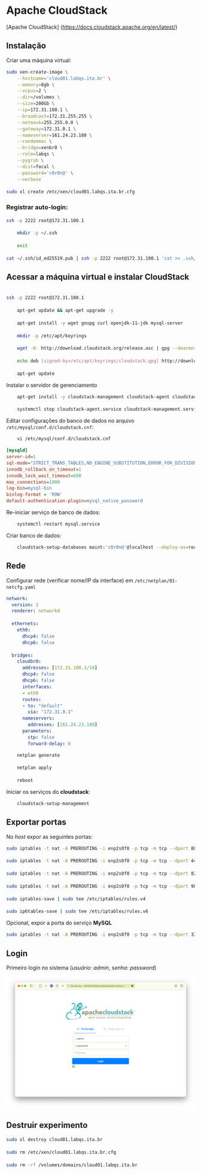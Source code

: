 # Apache CloudStack

[Apache CloudStack] (https://docs.cloudstack.apache.org/en/latest/)

## Instalação

Criar uma máquina virtual:

```sh
sudo xen-create-image \
    --hostname='cloud01.labqs.ita.br' \
    --memory=8gb \
    --vcpus=2 \
    --dir=/volumes \
    --size=200Gb \
    --ip=172.31.100.1 \
    --broadcast=172.31.255.255 \
    --netmask=255.255.0.0 \
    --gateway=172.31.0.1 \
    --nameserver=161.24.23.180 \
    --randommac \
    --bridge=xenbr0 \
    --role=labqs \
    --pygrub \
    --dist=focal \
    --password='c0r0n@' \
    --verbose

sudo xl create /etc/xen/cloud01.labqs.ita.br.cfg
```

### Registrar auto-login:

```sh
ssh -p 2222 root@172.31.100.1

    mkdir -p ~/.ssh

    exit

cat ~/.ssh/id_ed25519.pub | ssh -p 2222 root@172.31.100.1 'cat >> .ssh/authorized_keys'
```

## Acessar a máquina virtual e instalar CloudStack

```sh

ssh -p 2222 root@172.31.100.1

    apt-get update && apt-get upgrade -y

    apt-get install -y wget gnupg curl openjdk-11-jdk mysql-server

    mkdir -p /etc/apt/keyrings
    
    wget -O- http://download.cloudstack.org/release.asc | gpg --dearmor | sudo tee /etc/apt/keyrings/cloudstack.gpg > /dev/null

    echo deb [signed-by=/etc/apt/keyrings/cloudstack.gpg] http://download.cloudstack.org/ubuntu focal 4.17 > /etc/apt/sources.list.d/cloudstack.list
    
    apt-get update
```

Instalar o servidor de gerenciamento

```sh
    apt-get install -y cloudstack-management cloudstack-agent cloudstack-usage

    systemctl stop cloudstack-agent.service cloudstack-management.service cloudstack-usage.service
```

Editar configurações do banco de dados no arquivo `/etc/mysql/conf.d/cloudstack.cnf`:

```sh
    vi /etc/mysql/conf.d/cloudstack.cnf
```

```ini
[mysqld]
server-id=1
sql-mode="STRICT_TRANS_TABLES,NO_ENGINE_SUBSTITUTION,ERROR_FOR_DIVISION_BY_ZERO,NO_ZERO_DATE,NO_ZERO_IN_DATE,NO_ENGINE_SUBSTITUTION"
innodb_rollback_on_timeout=1
innodb_lock_wait_timeout=600
max_connections=1000
log-bin=mysql-bin
binlog-format = 'ROW'
default-authentication-plugin=mysql_native_password
```

Re-iniciar serviço de banco de dados:

```sh
    systemctl restart mysql.service
```

Criar banco de dados:

```sh
    cloudstack-setup-databases maint:'c0r0n@'@localhost --deploy-as=root -m 'c0r0n@' -k 'c0r0n@' -i 127.0.0.1
```

## Rede

Configurar rede (verificar nome/IP da interface) em `/etc/netplan/01-netcfg.yaml`

```yaml
network:
  version: 2
  renderer: networkd

  ethernets:
    eth0:
      dhcp4: false
      dhcp6: false

  bridges:
    cloudbr0:
      addresses: [172.31.100.1/16]
      dhcp4: false
      dhcp6: false
      interfaces:
      - eth0
      routes:
      - to: "default"
        via: "172.31.0.1"
      nameservers:
        addresses: [161.24.23.180]
      parameters:
        stp: false
        forward-delay: 0
```

```sh
    netplan generate

    netplan apply

    reboot
```


Iniciar os serviços do **cloudstack**:

```sh
    cloudstack-setup-management
```

## Exportar portas

No _host_ expor as seguintes portas:

```sh
sudo iptables -t nat -A PREROUTING -i enp2s0f0 -p tcp -m tcp --dport 80 -j DNAT --to-destination 172.31.100.1:8080

sudo iptables -t nat -A PREROUTING -i enp2s0f0 -p tcp -m tcp --dport 443 -j DNAT --to-destination 172.31.100.1:8443

sudo iptables -t nat -A PREROUTING -i enp2s0f0 -p tcp -m tcp --dport 8250 -j DNAT --to-destination 172.31.100.1:8250

sudo iptables -t nat -A PREROUTING -i enp2s0f0 -p tcp -m tcp --dport 9090 -j DNAT --to-destination 172.31.100.1:9090

sudo iptables-save | sudo tee /etc/iptables/rules.v4

sudo ip6tables-save | sudo tee /etc/iptables/rules.v6
```

Opcional, expor a porta do serviço **MySQL**

```sh
sudo iptables -t nat -A PREROUTING -i enp2s0f0 -p tcp -m tcp --dport 3306 -j DNAT --to-destination 172.31.100.1:3306
```

## Login

Primeiro login no sistema (_usuário_: *admin*, _senha_: *password*)

![Primeiro login](./images/01-cloudstack-login.png)


## Destruir experimento

```sh
sudo xl destroy cloud01.labqs.ita.br

sudo rm /etc/xen/cloud01.labqs.ita.br.cfg

sudo rm -rf /volumes/domains/cloud01.labqs.ita.br
````

